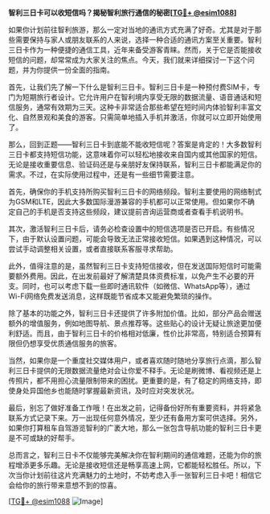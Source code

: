 **智利三日卡可以收短信吗？揭秘智利旅行通信的秘密[[TG💪+ @esim1088](https://t.me/s/esim1088)]**

如果你计划前往智利旅游，那么一定对当地的通讯方式充满了好奇。尤其是对于那些需要保持与家人或朋友联系的人来说，选择一种合适的通讯方案至关重要。智利三日卡作为一种便捷的通信工具，近年来备受游客青睐。然而，关于它是否能接收短信的问题，却常常成为大家关注的焦点。今天，我们就来详细探讨一下这个问题，并为你提供一份全面的指南。

首先，让我们先了解一下什么是智利三日卡。智利三日卡是一种预付费SIM卡，专门为短期旅行者设计。它允许用户在智利境内享受无限的数据流量、语音通话和短信服务，通常有效期为三天。这种卡非常适合那些希望在短时间内体验智利丰富文化、自然景观和美食的游客。只需简单地插入手机并激活，你就可以立即开始使用了。

那么，回到正题——智利三日卡到底能不能收短信呢？答案是肯定的！大多数智利三日卡都支持短信功能，这意味着你可以轻松地接收来自国内或其他国家的短信。无论是接收重要信息、验证码还是与亲朋好友保持联系，智利三日卡都能满足你的需求。不过，在实际使用过程中，还是有一些细节需要注意。

首先，确保你的手机支持所购买智利三日卡的网络频段。智利主要使用的网络制式为GSM和LTE，因此大多数国际漫游兼容的手机都可以正常使用。但如果你不确定自己的手机是否支持这些频段，建议提前咨询运营商或者查看手机说明书。

其次，激活智利三日卡后，请务必检查设置中的短信选项是否已开启。有些情况下，由于默认设置问题，可能会导致无法正常接收短信。如果遇到这种情况，可以尝试手动调整相关设置，或者直接联系客服寻求帮助。

此外，值得注意的是，虽然智利三日卡支持短信接收，但在发送国际短信时可能需要额外费用。因此，在出发前最好了解清楚具体资费标准，以免产生不必要的开支。同时，也可以考虑下载一些即时通讯软件（如微信、WhatsApp等），通过Wi-Fi网络免费发送消息，这样既能节省成本又能避免繁琐的操作。

除了基本的功能之外，智利三日卡还提供了许多附加价值。比如，部分产品会赠送额外的增值服务，例如地图导航、景点推荐等。这些贴心的设计无疑让旅途更加便利舒适。而且，由于智利三日卡的价格相对低廉，性价比非常高，特别适合预算有限但仍想享受优质通信服务的旅客。

当然，如果你是一个重度社交媒体用户，或者喜欢随时随地分享旅行点滴，那么智利三日卡提供的无限数据流量绝对会让你爱不释手。无论是刷微博、看视频还是上传照片，都不用担心流量限制带来的困扰。更重要的是，有了稳定的网络支持，即使身处异国他乡也能随时掌握最新资讯，及时应对突发状况。

最后，别忘了做好准备工作哦！在出发之前，记得备份好所有重要资料，并将紧急联系方式记录下来。万一出现任何意外情况，至少还有备用方案可供选择。另外，如果你打算租车自驾游览智利的广袤大地，那么一张包含导航功能的智利三日卡更是不可或缺的好帮手。

总而言之，智利三日卡不仅能够完美解决你在智利期间的通信难题，还能为你的旅程增添更多乐趣。无论是接收短信还是畅享高速上网，它都能轻松胜任。所以，下次当你计划前往这片充满魅力的土地时，不妨考虑入手一张智利三日卡吧！相信它会给你的旅行带来意想不到的惊喜。

[[TG💪+ @esim1088](https://t.me/s/esim1088) ![Image](https://i.postimg.cc/4NQfJmqS/Snipaste-2025-05-13-00-14-12.png)]
